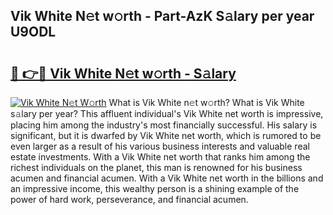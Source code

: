 ## Vik White N𝚎t w𝚘rth - Part-AzK S𝚊lary per year U9ODL

# <h2><a href="http://gc0kwr.nevu.top/?p=Vik+White">🔗 👉🔴 Vik White N𝚎t w𝚘rth - S𝚊lary</a></h2>

[![Vik White N𝚎t W𝚘rth](https://i.imgur.com/Oavwk0R.jpeg)](http://gc0kwr.nevu.top/?p=Vik+White)
What is Vik White n𝚎t w𝚘rth? What is Vik White s𝚊lary per year?
This affluent individual's Vik White net worth is impressive, placing him among the industry's most financially successful. His salary is significant, but it is dwarfed by Vik White net worth, which is rumored to be even larger as a result of his various business interests and valuable real estate investments. With a Vik White net worth that ranks him among the richest individuals on the planet, this man is renowned for his business acumen and financial acumen. With a Vik White net worth in the billions and an impressive income, this wealthy person is a shining example of the power of hard work, perseverance, and financial acumen.
